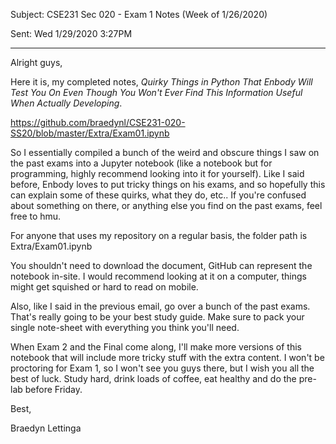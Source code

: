 Subject: CSE231 Sec 020 - Exam 1 Notes (Week of 1/26/2020)

Sent: Wed 1/29/2020 3:27PM

___________________________________

Alright guys,

Here it is, my completed notes, *Quirky Things in Python That Enbody Will Test You On Even Though You Won't Ever Find This Information Useful When Actually Developing*.

https://github.com/braedynl/CSE231-020-SS20/blob/master/Extra/Exam01.ipynb

So I essentially compiled a bunch of the weird and obscure things I saw on the past exams into a Jupyter notebook (like a notebook but for programming, highly recommend looking into it for yourself). Like I said before, Enbody loves to put tricky things on his exams, and so hopefully this can explain some of these quirks, what they do, etc.. If you're confused about something on there, or anything else you find on the past exams, feel free to hmu. 

For anyone that uses my repository on a regular basis, the folder path is Extra/Exam01.ipynb 

You shouldn't need to download the document, GitHub can represent the notebook in-site. I would recommend looking at it on a computer, things might get squished or hard to read on mobile. 

Also, like I said in the previous email, go over a bunch of the past exams. That's really going to be your best study guide. Make sure to pack your single note-sheet with everything you think you'll need. 

When Exam 2 and the Final come along, I'll make more versions of this notebook that will include more tricky stuff with the extra content. I won't be proctoring for Exam 1, so I won't see you guys there, but I wish you all the best of luck. Study hard, drink loads of coffee, eat healthy and do the pre-lab before Friday.

Best,

Braedyn Lettinga
